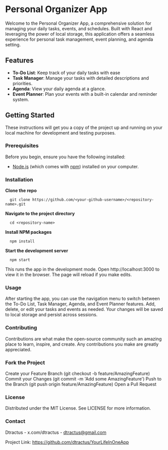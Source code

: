 # Personal Organizer App

Welcome to the Personal Organizer App, a comprehensive solution for managing your daily tasks, events, and schedules. Built with React and leveraging the power of local storage, this application offers a seamless experience for personal task management, event planning, and agenda setting.

## Features

- **To-Do List**: Keep track of your daily tasks with ease
- **Task Manager**: Manage your tasks with detailed descriptions and priorities.
- **Agenda**: View your daily agenda at a glance.
- **Event Planner**: Plan your events with a built-in calendar and reminder system.

## Getting Started

These instructions will get you a copy of the project up and running on your local machine for development and testing purposes.

### Prerequisites

Before you begin, ensure you have the following installed:
- [Node.js](https://nodejs.org/) (which comes with [npm](http://npmjs.com/)) installed on your computer.

### Installation

**Clone the repo**

 ```
   git clone https://github.com/<your-github-username>/<repository-name>.git
 ```
**Navigate to the project directory**

 ```
   cd <repository-name>
 ```
**Install NPM packages**

 ```
   npm install
 ```

**Start the development server**

 ```
   npm start
 ```

This runs the app in the development mode. Open http://localhost:3000 to view it in the browser. The page will reload if you make edits.

### Usage

After starting the app, you can use the navigation menu to switch between the To-Do List, Task Manager, Agenda, and Event Planner features. Add, delete, or edit your tasks and events as needed. Your changes will be saved to local storage and persist across sessions.

### Contributing

Contributions are what make the open-source community such an amazing place to learn, inspire, and create. Any contributions you make are greatly appreciated.

### Fork the Project

Create your Feature Branch (git checkout -b feature/AmazingFeature)
Commit your Changes (git commit -m 'Add some AmazingFeature')
Push to the Branch (git push origin feature/AmazingFeature)
Open a Pull Request

### License

Distributed under the MIT License. See LICENSE for more information.

### Contact

Dtractus - x.com/dtractus - dtractus@gmail.com

Project Link: https://github.com/dtractus/YourLifeInOneApp
